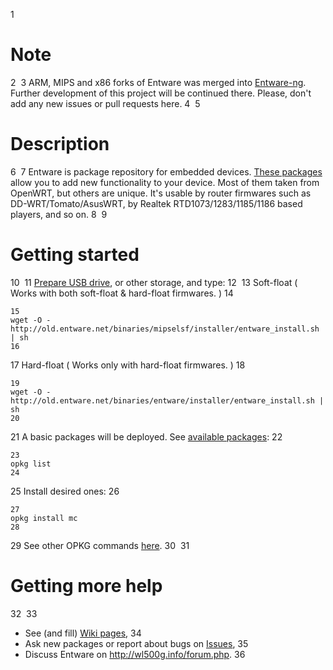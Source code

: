 1
# Note
2
​
3
ARM, MIPS and x86 forks of Entware was merged into [Entware-ng](https://github.com/Entware-ng/Entware-ng). Further development of this project will be continued there. Please, don't add any new issues or pull requests here.
4
​
5
# Description
6
​
7
Entware is package repository for embedded devices. [These packages](http://old.entware.net/binaries/entware/Packages.html) allow you to add new functionality to your device. Most of them taken from OpenWRT, but others are unique. It's usable by router firmwares such as DD-WRT/Tomato/AsusWRT, by Realtek RTD1073/1283/1185/1186 based players, and so on. 
8
​
9
# Getting started
10
​
11
[Prepare USB drive](https://github.com/Entware/entware/wiki/USB-Storage-setup), or other storage, and type:
12
​
13
Soft-float ( Works with both soft-float & hard-float firmwares. )
14
```
15
wget -O - http://old.entware.net/binaries/mipselsf/installer/entware_install.sh | sh
16
```
17
Hard-float ( Works only with hard-float firmwares. )
18
```
19
wget -O - http://old.entware.net/binaries/entware/installer/entware_install.sh | sh
20
```
21
A basic packages will be deployed. See [available packages](http://old.entware.net/binaries/entware/Packages.html):
22
```
23
opkg list
24
```
25
Install desired ones:
26
```
27
opkg install mc
28
```
29
See other OPKG commands [here](http://wiki.openwrt.org/doc/techref/opkg).
30
​
31
# Getting more help
32
​
33
* See (and fill) [Wiki pages](https://github.com/Entware/entware/wiki/_pages),
34
* Ask new packages or report about bugs on [Issues](https://github.com/Entware/entware/issues),
35
* Discuss Entware on http://wl500g.info/forum.php.
36
​